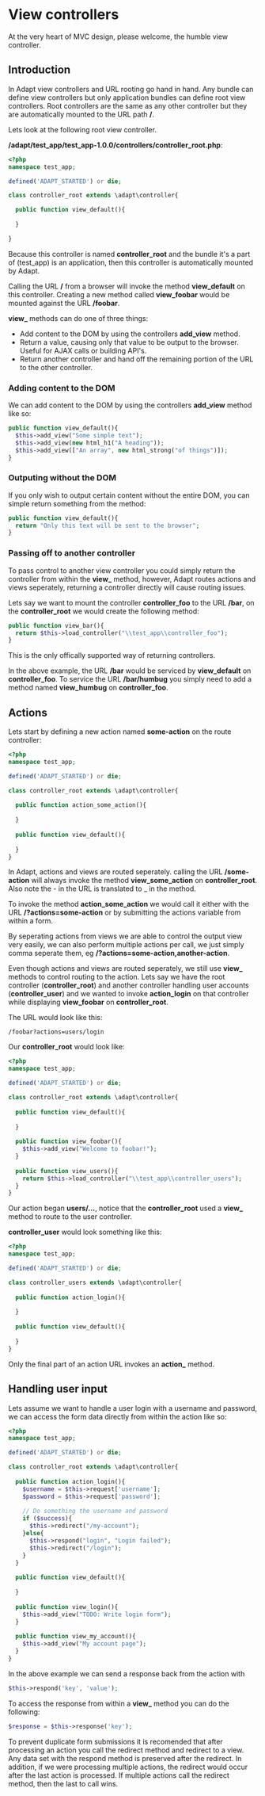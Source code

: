 # View controllers
At the very heart of MVC design, please welcome, the humble view controller.

## Introduction
In Adapt view controllers and URL rooting go hand in hand.  Any bundle can define view controllers but only application bundles can define root view controllers.  Root controllers are the same as any other controller but they are automatically mounted to the URL path **/**.

Lets look at the following root view controller.

**/adapt/test_app/test_app-1.0.0/controllers/controller_root.php**:
```php
<?php
namespace test_app;

defined('ADAPT_STARTED') or die;

class controller_root extends \adapt\controller{

  public function view_default(){
    
  }

}
```
Because this controller is named **controller_root** and the bundle it's a part of (test_app) is an application, then this controller is automatically mounted by Adapt.

Calling the URL **/** from a browser will invoke the method **view_default** on this controller.  Creating a new method called **view_foobar** would be mounted against the URL **/foobar**. 

**view_** methods can do one of three things:
* Add content to the DOM by using the controllers **add_view** method.
* Return a value, causing only that value to be output to the browser.  Useful for AJAX calls or building API's.
* Return another controller and hand off the remaining portion of the URL to the other controller.

### Adding content to the DOM
We can add content to the DOM by using the controllers **add_view** method like so:
```php
public function view_default(){
  $this->add_view("Some simple text");
  $this->add_view(new html_h1("A heading"));
  $this->add_view(["An array", new html_strong("of things")]);
}
```

### Outputing without the DOM
If you only wish to output certain content without the entire DOM, you can simple return something from the method:
```php
public function view_default(){
  return "Only this text will be sent to the browser";
}
```

### Passing off to another controller
To pass control to another view controller you could simply return the controller from within the **view_** method, however, Adapt routes actions and views seperately, returning a controller directly will cause routing issues.

Lets say we want to mount the controller **controller_foo** to the URL **/bar**, on the **controller_root** we would create the following method:
```php
public function view_bar(){
  return $this->load_controller("\\test_app\\controller_foo");
}
```

This is the only offically supported way of returning controllers.

In the above example, the URL **/bar** would be serviced by **view_default** on **controller_foo**.  To service the URL **/bar/humbug** you simply need to add a method named **view_humbug** on **controller_foo**.

## Actions
Lets start by defining a new action named **some-action** on the route controller:
```php
<?php
namespace test_app;

defined('ADAPT_STARTED') or die;

class controller_root extends \adapt\controller{
  
  public function action_some_action(){
  
  }
  
  public function view_default(){
    
  }
}
```

In Adapt, actions and views are routed seperately. calling the URL **/some-action** will always invoke the method **view_some_action** on **controller_root**.  Also note the - in the URL is translated to _ in the method.

To invoke the method **action_some_action** we would call it either with the URL **/?actions=some-action** or by submitting the actions variable from within a form.

By seperating actions from views we are able to control the output view very easily, we can also perform multiple actions per call, we just simply comma seperate them, eg **/?actions=some-action,another-action**.

Even though actions and views are routed seperately, we still use **view_** methods to control routing to the action.  Lets say we have the root controller (**controller_root**) and another controller handling user accounts (**controller_user**) and we wanted to invoke **action_login** on that controller while displaying **view_foobar** on **controller_root**.

The URL would look like this:
```
/foobar?actions=users/login
```

Our **controller_root** would look like:
```php
<?php
namespace test_app;

defined('ADAPT_STARTED') or die;

class controller_root extends \adapt\controller{
  
  public function view_default(){
    
  }
  
  public function view_foobar(){
    $this->add_view("Welcome to foobar!");
  }
  
  public function view_users(){
    return $this->load_controller("\\test_app\\controller_users");
  }
}
```

Our action began **users/...**, notice that the **controller_root** used a **view_** method to route to the user controller.

**controller_user** would look something like this:
```php
<?php
namespace test_app;

defined('ADAPT_STARTED') or die;

class controller_users extends \adapt\controller{
  
  public function action_login(){
  
  }
  
  public function view_default(){
    
  }
}
```

Only the final part of an action URL invokes an **action_** method.

## Handling user input
Lets assume we want to handle a user login with a username and password, we can access the form data directly from within the action like so:

```php
<?php
namespace test_app;

defined('ADAPT_STARTED') or die;

class controller_root extends \adapt\controller{
  
  public function action_login(){
    $username = $this->request['username'];
    $password = $this->request['password'];
    
    // Do something the username and password
    if ($success){
      $this->redirect("/my-account");
    }else{
      $this->respond("login", "Login failed");
      $this->redirect("/login");
    }
  }
  
  public function view_default(){
    
  }
  
  public function view_login(){
    $this->add_view("TODO: Write login form");
  }
  
  public function view_my_account(){
    $this->add_view("My account page");
  }
}
```
In the above example we can send a response back from the action with
```php
$this->respond('key', 'value');
```
To access the response from within a **view_** method you can do the following:
```php
$response = $this->response('key');
```
To prevent duplicate form submissions it is recomended that after processing an action you call the redirect method and redirect to a view.  Any data set with the respond method is preserved after the redirect.  In addition, if we were processing multiple actions, the redirect would occur after the last action is processed.  If multiple actions call the redirect method, then the last to call wins.
